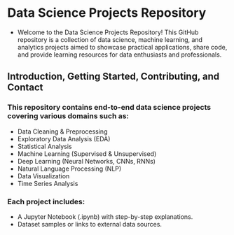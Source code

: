 # Data Science Projects Repository

- Welcome to the Data Science Projects Repository! This GitHub repository is a collection of data science, machine learning, and analytics projects aimed to showcase practical applications, share code, and provide learning resources for data enthusiasts and professionals.

## Introduction, Getting Started, Contributing, and Contact

### This repository contains end-to-end data science projects covering various domains such as:

- Data Cleaning & Preprocessing  
- Exploratory Data Analysis (EDA)  
- Statistical Analysis  
- Machine Learning (Supervised & Unsupervised)  
- Deep Learning (Neural Networks, CNNs, RNNs)  
- Natural Language Processing (NLP)  
- Data Visualization  
- Time Series Analysis

### Each project includes:

- A Jupyter Notebook (.ipynb) with step-by-step explanations.   
- Dataset samples or links to external data sources.  
